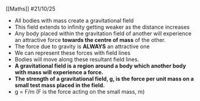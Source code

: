 [[Maths]]
#21/10/25
- All bodies with mass create a gravitational field
- This field extends to infinity getting weaker as the distance increases
- Any body placed within the gravitation field of another will experience an attractive force **towards the centre of mass** of the other.
- The force due to gravity is **ALWAYS** an attractive one
- We can represent these forces with field lines
- Bodies will move along these resultant field lines.
- **A gravitational field is a region around a body which another body with mass will experience a force.**
- **The strength of a gravitational field, g, is the force per unit mass on a small test mass placed in the field.**
- g = F/m (F is the force acting on the small mass, m)